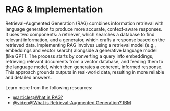 # RAG & Implementation

Retrieval-Augmented Generation (RAG) combines information retrieval with language generation to produce more accurate, context-aware responses. It uses two components: a retriever, which searches a database to find relevant information, and a generator, which crafts a response based on the retrieved data. Implementing RAG involves using a retrieval model (e.g., embeddings and vector search) alongside a generative language model (like GPT). The process starts by converting a query into embeddings, retrieving relevant documents from a vector database, and feeding them to the language model, which then generates a coherent, informed response. This approach grounds outputs in real-world data, resulting in more reliable and detailed answers.

Learn more from the following resources:

- [@article@What is RAG?](https://aws.amazon.com/what-is/retrieval-augmented-generation/)
- [@video@What is Retrieval-Augmented Generation? IBM](https://www.youtube.com/watch?v=T-D1OfcDW1M)
